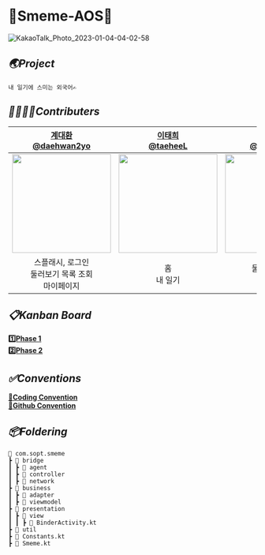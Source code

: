 # 🙏Smeme-AOS🙏

![KakaoTalk_Photo_2023-01-04-04-02-58](https://user-images.githubusercontent.com/86944161/210424661-b00f2023-5cfc-4e36-a6ce-2e5cc09e9ad1.png)

## *🌏Project*
```
내 일기에 스미는 외국어✍️
```

## *👨‍👩‍👧‍👦Contributers*
[계대환 <br> @daehwan2yo](https://github.com/daehwan2yo) | [이태희 <br> @taeheeL](https://github.com/taeheeL) | [배수민 <br> @waterminn](https://github.com/waterminn) 
:---: | :---: | :---: 
<img width="200" src="https://user-images.githubusercontent.com/74162198/210480350-2e90b9a0-fba3-4122-8e63-77925180906b.png"/> | <img width="200" src="https://user-images.githubusercontent.com/74162198/210396555-28b91c15-70a7-48fc-95e4-f76b7d39ccf1.png"/> | <img width="200" src="https://user-images.githubusercontent.com/74162198/210396649-7dce5a1a-994a-46b9-94b2-b52a3e9a8e82.png"/> |
스플래시, 로그인 <br> 둘러보기 목록 조회 <br> 마이페이지 | 홈 <br> 내 일기 | 둘러보기 상세 <br> 보관함

## *📋Kanban Board*
[**1️⃣Phase 1**](https://github.com/orgs/Team-Smeme/projects/2/views/1) <br>
[**2️⃣Phase 2**](https://github.com/orgs/Team-Smeme/projects/6)

## *✅Conventions*
[**🙏Coding Convention**](https://carnation-hearing-eb3.notion.site/Coding-Convention-b69f421118fa4a42bbf3624691a92a3c) <br>
[**🙏Github Convention**](https://carnation-hearing-eb3.notion.site/Github-Convention-cd48d28f008848efa30ef3279d6c4f9e)


## *📦Foldering*
```
📁 com.sopt.smeme
┣ 📂 bridge
┃ ┣ 📂 agent
┃ ┣ 📂 controller
┃ ┣ 📂 network
┣ 📂 business
┃ ┣ 📂 adapter
┃ ┣ 📂 viewmodel
┣ 📂 presentation
┃ ┣ 📂 view
┃ ┃ ┣ 📜 BinderActivity.kt
┣ 📂 util
┣ 📜 Constants.kt
┣ 📜 Smeme.kt
```
